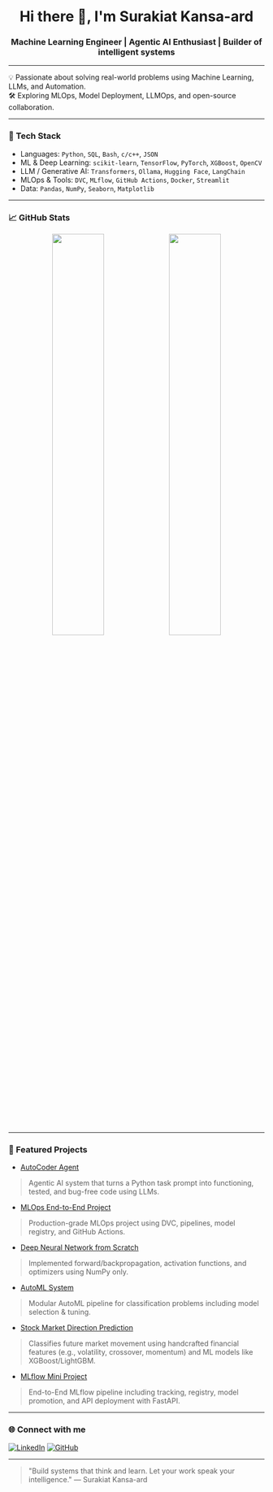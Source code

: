 <h1 align="center">Hi there 👋, I'm Surakiat Kansa-ard</h1>
<h3 align="center">Machine Learning Engineer | Agentic AI Enthusiast | Builder of intelligent systems</h3>

---

💡 Passionate about solving real-world problems using Machine Learning, LLMs, and Automation.  
🛠️ Exploring MLOps, Model Deployment, LLMOps, and open-source collaboration.

---

### 🔧 Tech Stack

-  Languages: `Python`, `SQL`, `Bash`, `c/c++`, `JSON`
-  ML & Deep Learning: `scikit-learn`, `TensorFlow`, `PyTorch`, `XGBoost`, `OpenCV`
-  LLM / Generative AI: `Transformers`, `Ollama`, `Hugging Face`, `LangChain`
-  MLOps & Tools: `DVC`, `MLflow`, `GitHub Actions`, `Docker`, `Streamlit`
-  Data: `Pandas`, `NumPy`, `Seaborn`, `Matplotlib`

---

### 📈 GitHub Stats

<p align="center">
  <img src="https://github-readme-stats.vercel.app/api?username=SurakiatP&show_icons=true&theme=github_dark" width="45%"/>
  <img src="https://github-readme-streak-stats.herokuapp.com/?user=SurakiatP&theme=github-dark-blue" width="45%"/>
</p>

---

### 📌 Featured Projects

-  [AutoCoder Agent](https://github.com/SurakiatP/autocoder-agent)  
  > Agentic AI system that turns a Python task prompt into functioning, tested, and bug-free code using LLMs.

-  [MLOps End-to-End Project](https://github.com/SurakiatP/mlops-dvc-end-to-end-project)  
  > Production-grade MLOps project using DVC, pipelines, model registry, and GitHub Actions.

-  [Deep Neural Network from Scratch](https://github.com/SurakiatP/deepnn-from-scratch)  
  > Implemented forward/backpropagation, activation functions, and optimizers using NumPy only.

-  [AutoML System](https://github.com/SurakiatP/automl-system)  
  > Modular AutoML pipeline for classification problems including model selection & tuning.

-  [Stock Market Direction Prediction](https://github.com/SurakiatP/stock-market-direction-prediction)  
  > Classifies future market movement using handcrafted financial features (e.g., volatility, crossover, momentum) and ML models like XGBoost/LightGBM.

-  [MLflow Mini Project](https://github.com/SurakiatP/mlflow-mini-project)
  > End-to-End MLflow pipeline including tracking, registry, model promotion, and API deployment with FastAPI.

---

### 🌐 Connect with me

[![LinkedIn](https://img.shields.io/badge/LinkedIn-blue?style=flat&logo=linkedin&labelColor=blue)](https://www.linkedin.com/in/surakiat-kansa-ard-171942351/)
[![GitHub](https://img.shields.io/badge/GitHub-000?style=flat&logo=github&logoColor=white)](https://github.com/SurakiatP)

---

> "Build systems that think and learn. Let your work speak your intelligence." — Surakiat Kansa-ard
